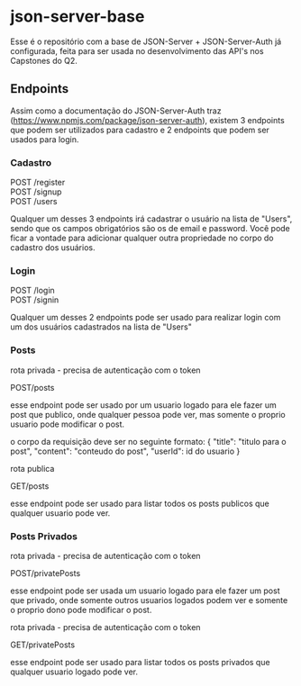 # json-server-base

Esse é o repositório com a base de JSON-Server + JSON-Server-Auth já configurada, feita para ser usada no desenvolvimento das API's nos Capstones do Q2.

## Endpoints

Assim como a documentação do JSON-Server-Auth traz (https://www.npmjs.com/package/json-server-auth), existem 3 endpoints que podem ser utilizados para cadastro e 2 endpoints que podem ser usados para login.

### Cadastro

POST /register <br/>
POST /signup <br/>
POST /users

Qualquer um desses 3 endpoints irá cadastrar o usuário na lista de "Users", sendo que os campos obrigatórios são os de email e password.
Você pode ficar a vontade para adicionar qualquer outra propriedade no corpo do cadastro dos usuários.


### Login

POST /login <br/>
POST /signin

Qualquer um desses 2 endpoints pode ser usado para realizar login com um dos usuários cadastrados na lista de "Users"

### Posts
rota privada - precisa de autenticação com o token

POST/posts <br/>

esse endpoint pode ser usado por um usuario logado para ele fazer um post que publico, onde qualquer pessoa pode ver, mas somente o proprio usuario pode modificar o post.

o corpo da requisição deve ser no seguinte formato:
{
    "title": "titulo para o post",
    "content": "conteudo do post",
    "userId": id do usuario
}

rota publica 

GET/posts <br/>

esse endpoint pode ser usado para listar todos os posts publicos que qualquer usuario pode ver.


### Posts Privados
rota privada - precisa de autenticação com o token

POST/privatePosts <br/>

esse endpoint pode ser usada um usuario logado para ele fazer um post que privado, onde somente outros usuarios logados podem ver e somente o proprio dono pode modificar o post.

rota privada - precisa de autenticação com o token

GET/privatePosts <br/>

esse endpoint pode ser usado para listar todos os posts privados que qualquer usuario logado pode ver.



